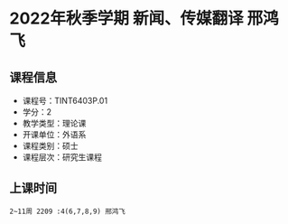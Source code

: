 # 2022年秋季学期 新闻、传媒翻译 邢鸿飞






## 课程信息

- 课程号：TINT6403P.01
- 学分：2
- 教学类型：理论课
- 开课单位：外语系
- 课程类别：硕士
- 课程层次：研究生课程

## 上课时间

```
2~11周 2209 :4(6,7,8,9) 邢鸿飞
```

